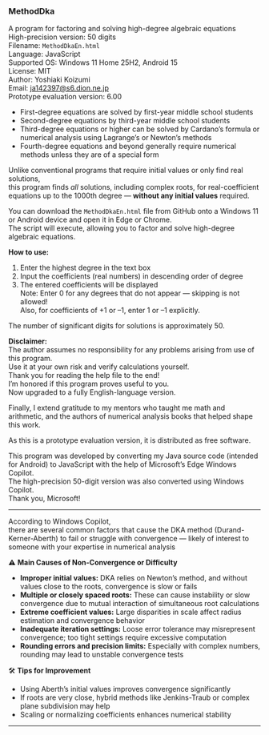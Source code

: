 
### MethodDka  
A program for factoring and solving high-degree algebraic equations  
High-precision version: 50 digits  
Filename: `MethodDkaEn.html`  
Language: JavaScript  
Supported OS: Windows 11 Home 25H2, Android 15  
License: MIT  
Author: Yoshiaki Koizumi  
Email: ja142397@s6.dion.ne.jp  
Prototype evaluation version: 6.00

- First-degree equations are solved by first-year middle school students  
- Second-degree equations by third-year middle school students  
- Third-degree equations or higher can be solved by Cardano’s formula or numerical analysis using Lagrange’s or Newton’s methods  
- Fourth-degree equations and beyond generally require numerical methods unless they are of a special form  

Unlike conventional programs that require initial values or only find real solutions,  
this program finds *all* solutions, including complex roots, for real-coefficient equations up to the 1000th degree — **without any initial values** required.

You can download the `MethodDkaEn.html` file from GitHub onto a Windows 11 or Android device and open it in Edge or Chrome.  
The script will execute, allowing you to factor and solve high-degree algebraic equations.

**How to use:**  
1. Enter the highest degree in the text box  
2. Input the coefficients (real numbers) in descending order of degree  
3. The entered coefficients will be displayed  
Note: Enter 0 for any degrees that do not appear — skipping is not allowed!  
Also, for coefficients of +1 or –1, enter 1 or –1 explicitly.

The number of significant digits for solutions is approximately 50.

**Disclaimer:**  
The author assumes no responsibility for any problems arising from use of this program.  
Use it at your own risk and verify calculations yourself.  
Thank you for reading the help file to the end!  
I’m honored if this program proves useful to you.  
Now upgraded to a fully English-language version.

Finally, I extend gratitude to my mentors who taught me math and arithmetic, and the authors of numerical analysis books that helped shape this work.

As this is a prototype evaluation version, it is distributed as free software.

This program was developed by converting my Java source code (intended for Android) to JavaScript with the help of Microsoft’s Edge Windows Copilot.  
The high-precision 50-digit version was also converted using Windows Copilot.  
Thank you, Microsoft!

---

According to Windows Copilot,  
there are several common factors that cause the DKA method (Durand-Kerner-Aberth) to fail or struggle with convergence — likely of interest to someone with your expertise in numerical analysis

⚠️ **Main Causes of Non-Convergence or Difficulty**
- **Improper initial values:** DKA relies on Newton’s method, and without values close to the roots, convergence is slow or fails  
- **Multiple or closely spaced roots:** These can cause instability or slow convergence due to mutual interaction of simultaneous root calculations  
- **Extreme coefficient values:** Large disparities in scale affect radius estimation and convergence behavior  
- **Inadequate iteration settings:** Loose error tolerance may misrepresent convergence; too tight settings require excessive computation  
- **Rounding errors and precision limits:** Especially with complex numbers, rounding may lead to unstable convergence tests

🛠️ **Tips for Improvement**
- Using Aberth’s initial values improves convergence significantly  
- If roots are very close, hybrid methods like Jenkins-Traub or complex plane subdivision may help  
- Scaling or normalizing coefficients enhances numerical stability

---

